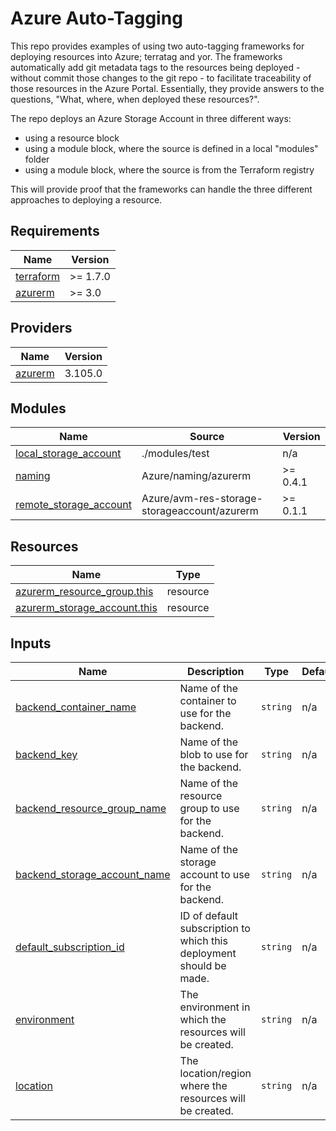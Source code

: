 # Azure Auto-Tagging

This repo provides examples of using two auto-tagging frameworks for deploying resources into Azure; terratag and yor. The frameworks automatically add git metadata tags to the resources being deployed - without commit those changes to the git repo - to facilitate traceability of those resources in the Azure Portal. Essentially, they provide answers to the questions, "What, where, when deployed these resources?".

The repo deploys an Azure Storage Account in three different ways:

- using a resource block
- using a module block, where the source is defined in a local "modules" folder
- using a module block, where the source is from the Terraform registry

This will provide proof that the frameworks can handle the three different approaches to deploying a resource.

## Requirements

| Name | Version |
|------|---------|
| <a name="requirement_terraform"></a> [terraform](#requirement\_terraform) | >= 1.7.0 |
| <a name="requirement_azurerm"></a> [azurerm](#requirement\_azurerm) | >= 3.0 |

## Providers

| Name | Version |
|------|---------|
| <a name="provider_azurerm"></a> [azurerm](#provider\_azurerm) | 3.105.0 |

## Modules

| Name | Source | Version |
|------|--------|---------|
| <a name="module_local_storage_account"></a> [local\_storage\_account](#module\_local\_storage\_account) | ./modules/test | n/a |
| <a name="module_naming"></a> [naming](#module\_naming) | Azure/naming/azurerm | >= 0.4.1 |
| <a name="module_remote_storage_account"></a> [remote\_storage\_account](#module\_remote\_storage\_account) | Azure/avm-res-storage-storageaccount/azurerm | >= 0.1.1 |

## Resources

| Name | Type |
|------|------|
| [azurerm_resource_group.this](https://registry.terraform.io/providers/hashicorp/azurerm/latest/docs/resources/resource_group) | resource |
| [azurerm_storage_account.this](https://registry.terraform.io/providers/hashicorp/azurerm/latest/docs/resources/storage_account) | resource |

## Inputs

| Name | Description | Type | Default | Required |
|------|-------------|------|---------|:--------:|
| <a name="input_backend_container_name"></a> [backend\_container\_name](#input\_backend\_container\_name) | Name of the container to use for the backend. | `string` | n/a | yes |
| <a name="input_backend_key"></a> [backend\_key](#input\_backend\_key) | Name of the blob to use for the backend. | `string` | n/a | yes |
| <a name="input_backend_resource_group_name"></a> [backend\_resource\_group\_name](#input\_backend\_resource\_group\_name) | Name of the resource group to use for the backend. | `string` | n/a | yes |
| <a name="input_backend_storage_account_name"></a> [backend\_storage\_account\_name](#input\_backend\_storage\_account\_name) | Name of the storage account to use for the backend. | `string` | n/a | yes |
| <a name="input_default_subscription_id"></a> [default\_subscription\_id](#input\_default\_subscription\_id) | ID of default subscription to which this deployment should be made. | `string` | n/a | yes |
| <a name="input_environment"></a> [environment](#input\_environment) | The environment in which the resources will be created. | `string` | n/a | yes |
| <a name="input_location"></a> [location](#input\_location) | The location/region where the resources will be created. | `string` | n/a | yes |